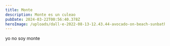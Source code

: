 ```yaml
---
title: Monte
description: Monte es un culeao
pubDate: 2024-03-22T00:56:40.378Z
heroImage: /uploads/dall·e-2022-08-13-12.43.44-avocado-on-beach-sunbathing-in-beet-sea-at-sunset-with-beer-on-hand-art-by-van-gogh.png
---
```

yo no soy monte
